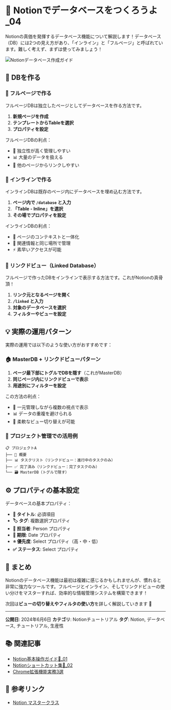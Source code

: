 # 📖 Notionでデータベースをつくろうよ_04

Notionの真価を発揮するデータベース機能について解説します！データベース（DB）には2つの見え方があり、「インライン」と「フルページ」と呼ばれています。難しく考えず、まずは使ってみましょう！

![Notionデータベース作成ガイド](../images/note/nb409c8596767_c5334f3cd1c965ecc9a9d4874b085562.png)

## 🚀 DBを作る

### 🌟 フルページで作る

フルページDBは独立したページとしてデータベースを作る方法です。

1. **新規ページを作成**
2. **テンプレートからTableを選択**
3. **プロパティを設定**

フルページDBの利点：
- 💫 独立性が高く管理しやすい
- 📊 大量のデータを扱える
- 🔄 他のページからリンクしやすい

### 🌟 インラインで作る

インラインDBは既存のページ内にデータベースを埋め込む方法です。

1. **ページ内で `/database` と入力**
2. **「Table - Inline」を選択**
3. **その場でプロパティを設定**

インラインDBの利点：
- 📝 ページのコンテキストと一体化
- 🎯 関連情報と同じ場所で管理
- ⚡ 素早いアクセスが可能

### 🌟 リンクドビュー（Linked Database）

フルページで作ったDBをインラインで表示する方法です。これがNotionの真骨頂！

1. **リンク元となるページを開く**
2. **`/linked` と入力**
3. **対象のデータベースを選択**
4. **フィルターやビューを設定**

## 💡 実際の運用パターン

実際の運用では以下のような使い方がおすすめです：

### 🏠 MasterDB + リンクドビューパターン

1. **ページ最下部にトグルでDBを隠す**（これがMasterDB）
2. **同じページ内にリンクドビューで表示**
3. **用途別にフィルターを設定**

この方法の利点：
- 🎯 一元管理しながら複数の視点で表示
- 📊 データの重複を避けられる
- 🔄 柔軟なビュー切り替えが可能

### 📁 プロジェクト管理での活用例

```
📋 プロジェクトA
├── 📝 概要
├── 📊 タスクリスト（リンクドビュー：進行中のタスクのみ）
├── ✅ 完了済み（リンクドビュー：完了タスクのみ）
└── 🗃️ MasterDB（トグルで隠す）
```

## ⚙️ プロパティの基本設定

データベースの基本プロパティ：

- **📝 タイトル**: 必須項目
- **🏷️ タグ**: 複数選択プロパティ
- **👤 担当者**: Person プロパティ
- **📅 期限**: Date プロパティ
- **⭐ 優先度**: Select プロパティ（高・中・低）
- **✅ ステータス**: Select プロパティ

## 🎯 まとめ

Notionのデータベース機能は最初は複雑に感じるかもしれませんが、慣れると非常に強力なツールです。フルページとインライン、そしてリンクドビューの使い分けをマスターすれば、効率的な情報管理システムを構築できます！

次回は**ビューの切り替えやフィルタの使い方**を詳しく解説していきます 🚀

---

**公開日**: 2024年6月6日
**カテゴリ**: Notionチュートリアル
**タグ**: Notion, データベース, チュートリアル, 生産性

## 📚 関連記事

- [Notion基本操作ガイド📖_01](2024-06-04-notion-explanation-basic.md)
- [Notionショートカット集📖_02](2024-06-05-notion-shortcuts-guide.md)
- [Chrome拡張機能実務3選](2025-01-26-chrome-extensions-practical-3-selections.md)

## 🔗 参考リンク

- [Notion マスタークラス](https://basicmasterclass.notion.site/Notion-d8129a5dd8e94dd3a580f0c8188155ea)